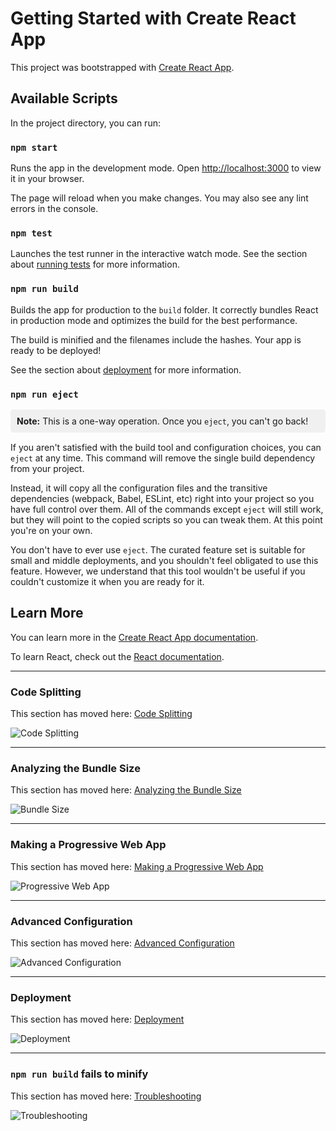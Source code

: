 # Getting Started with Create React App

This project was bootstrapped with [Create React App](https://github.com/facebook/create-react-app).

## Available Scripts

In the project directory, you can run:

### `npm start`

Runs the app in the development mode.
Open [http://localhost:3000](http://localhost:3000) to view it in your browser.

The page will reload when you make changes.
You may also see any lint errors in the console.

### `npm test`

Launches the test runner in the interactive watch mode.
See the section about [running tests](https://facebook.github.io/create-react-app/docs/running-tests) for more information.

### `npm run build`

Builds the app for production to the `build` folder.
It correctly bundles React in production mode and optimizes the build for the best performance.

The build is minified and the filenames include the hashes.
Your app is ready to be deployed!

See the section about [deployment](https://facebook.github.io/create-react-app/docs/deployment) for more information.

### `npm run eject`

<div style="background-color: #f0f0f0; padding: 10px; border-radius: 5px; margin-bottom: 15px;">
    <strong>Note:</strong> This is a one-way operation. Once you <code>eject</code>, you can't go back!
</div>

If you aren't satisfied with the build tool and configuration choices, you can `eject` at any time. This command will remove the single build dependency from your project.

Instead, it will copy all the configuration files and the transitive dependencies (webpack, Babel, ESLint, etc) right into your project so you have full control over them. All of the commands except `eject` will still work, but they will point to the copied scripts so you can tweak them. At this point you're on your own.

You don't have to ever use `eject`. The curated feature set is suitable for small and middle deployments, and you shouldn't feel obligated to use this feature. However, we understand that this tool wouldn't be useful if you couldn't customize it when you are ready for it.

## Learn More

You can learn more in the [Create React App documentation](https://facebook.github.io/create-react-app/docs/getting-started).

To learn React, check out the [React documentation](https://reactjs.org/).

---

### Code Splitting

This section has moved here: [Code Splitting](https://facebook.github.io/create-react-app/docs/code-splitting)

![Code Splitting](replace_with_actual_path/code-splitting.png)

---

### Analyzing the Bundle Size

This section has moved here: [Analyzing the Bundle Size](https://facebook.github.io/create-react-app/docs/analyzing-the-bundle-size)

![Bundle Size](replace_with_actual_path/bundle-size.png)

---

### Making a Progressive Web App

This section has moved here: [Making a Progressive Web App](https://facebook.github.io/create-react-app/docs/making-a-progressive-web-app)

![Progressive Web App](replace_with_actual_path/progressive-web-app.png)

---

### Advanced Configuration

This section has moved here: [Advanced Configuration](https://facebook.github.io/create-react-app/docs/advanced-configuration)

![Advanced Configuration](replace_with_actual_path/advanced-configuration.png)

---

### Deployment

This section has moved here: [Deployment](https://facebook.github.io/create-react-app/docs/deployment)

![Deployment](replace_with_actual_path/deployment.png)

---

### `npm run build` fails to minify

This section has moved here: [Troubleshooting](https://facebook.github.io/create-react-app/docs/troubleshooting#npm-run-build-fails-to-minify)

![Troubleshooting](replace_with_actual_path/troubleshooting.png)

